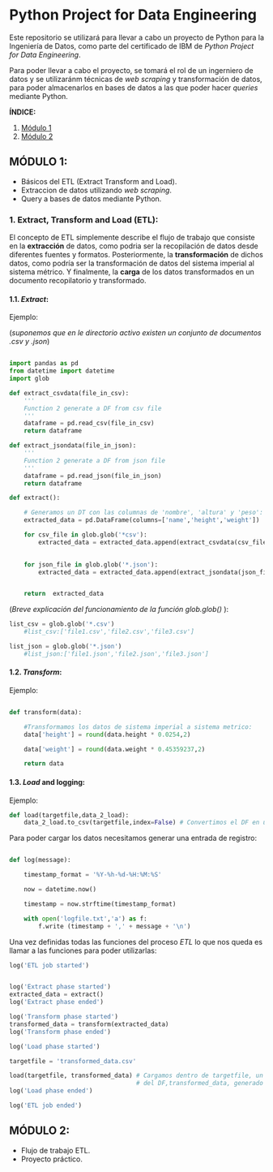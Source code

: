 # Python Project for Data Engineering

Este repositorio se utilizará para llevar a cabo un proyecto de Python para la Ingeniería de Datos, como parte del certificado de IBM de *Python Project for Data Engineering*.

Para poder llevar a cabo el proyecto, se tomará el rol de un ingerniero de datos y se utilizaránm técnicas de *web scraping* y transformación de datos, para poder almacenarlos en bases de datos a las que poder hacer *queries* mediante Python.

**ÍNDICE:**
1. [Módulo 1](#modulo-1)
2. [Módulo 2](#modulo-2)

## MÓDULO 1:

* Básicos del ETL (Extract Transform and Load).
* Extraccion de datos utilizando *web scraping*.
* Query a bases de datos mediante Python.

### 1. Extract, Transform and Load (ETL):
El concepto de ETL simplemente describe el flujo de trabajo que consiste en la **extracción** de datos, como podria ser la recopilación de datos desde diferentes fuentes y formatos. Posteriormente, la **transformación** de dichos datos, como podría ser la transformación de datos del sistema imperial al sistema métrico. Y finalmente, la **carga** de los datos transformados en un documento recopilatorio y transformado.

#### 1.1. *Extract*:
Ejemplo:

(*suponemos que en le directorio activo existen un conjunto de documentos .csv y .json*)
```python

import pandas as pd
from datetime import datetime
import glob

def extract_csvdata(file_in_csv):
    '''
    Function 2 generate a DF from csv file
    '''
    dataframe = pd.read_csv(file_in_csv)
    return dataframe

def extract_jsondata(file_in_json):
    '''
    Function 2 generate a DF from json file
    '''
    dataframe = pd.read_json(file_in_json)
    return dataframe

def extract():

    # Generamos un DT con las columnas de 'nombre', 'altura' y 'peso':
    extracted_data = pd.DataFrame(columns=['name','height','weight'])

    for csv_file in glob.glob('*csv'):
        extracted_data = extracted_data.append(extract_csvdata(csv_file), ignore_index=True)

    
    for json_file in glob.glob('*.json'):
        extracted_data = extracted_data.append(extract_jsondata(json_file), ignore_index=True)


    return  extracted_data
```

(*Breve explicación del funcionamiento de la función glob.glob()* ):
```python
list_csv = glob.glob('*.csv')
    #list_csv:['file1.csv','file2.csv','file3.csv']

list_json = glob.glob('*.json')
    #list_json:['file1.json','file2.json','file3.json']
```


#### 1.2. *Transform*:
Ejemplo:

```python

def transform(data):

    #Transformamos los datos de sistema imperial a sistema metrico:    
    data['height'] = round(data.height * 0.0254,2)

    data['weight'] = round(data.weight * 0.45359237,2)

    return data
```

#### 1.3. *Load* and logging:
Ejemplo:

```python
def load(targetfile,data_2_load):
    data_2_load.to_csv(targetfile,index=False) # Convertimos el DF en un csv file de nombre targetfile
```

Para poder cargar los datos necesitamos generar una entrada de registro:

```python

def log(message):

    timestamp_format = '%Y-%h-%d-%H:%M:%S'

    now = datetime.now()

    timestamp = now.strftime(timestamp_format)

    with open('logfile.txt','a') as f:
        f.write (timestamp + ',' + message + '\n')
```

Una vez definidas todas las funciones del proceso *ETL* lo que nos queda es llamar a las funciones para poder utilizarlas:

```python
log('ETL job started')


log('Extract phase started')
extracted_data = extract()
log('Extract phase ended')

log('Transform phase started')
transformed_data = transform(extracted_data)
log('Transform phase ended')

log('Load phase started')

targetfile = 'transformed_data.csv'

load(targetfile, transformed_data) # Cargamos dentro de targetfile, un documento vacio, el contenido
                                   # del DF,transformed_data, generado en las fases anteriores.
log('Load phase ended')

log('ETL job ended')
```

## MÓDULO 2:
* Flujo de trabajo ETL.
* Proyecto práctico.